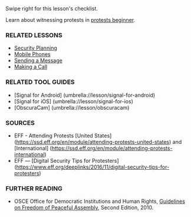 [Title]: # (What now?)
[Order]: # (5)

Swipe right for this lesson's checklist.

Learn about witnessing protests in [protests beginner](umbrella://lesson/protests/0).

### RELATED LESSONS

*   [Security Planning](umbrella://lesson/security-planning)
*   [Mobile Phones](umbrella://lesson/mobile-phones)
*   [Sending a Message](umbrella://lesson/sending-a-message)
*   [Making a Call](umbrella://lesson/making-a-call)

### RELATED TOOL GUIDES

* 	[Signal for Android] (umbrella://lesson/signal-for-android) 
* 	[Signal for iOS] (umbrella://lesson/signal-for-ios)
*	[ObscuraCam] (umbrella://lesson/obscuracam)

### SOURCES

*   EFF - Attending Protests [United States] (https://ssd.eff.org/en/module/attending-protests-united-states) and [International] (https://ssd.eff.org/en/module/attending-protests-international)
*	EFF — [Digital Security Tips for Protesters] (https://www.eff.org/deeplinks/2016/11/digital-security-tips-for-protesters)

### FURTHER READING

*   OSCE Office for Democratic Institutions and Human Rights, [Guidelines on Freedom of Peaceful Assembly](https://www.osce.org/odihr/73405?download=true), Second Edition, 2010. 
